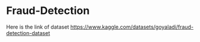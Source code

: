 # Fraud-Detection
Here is the link of dataset https://www.kaggle.com/datasets/goyaladi/fraud-detection-dataset
